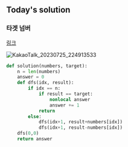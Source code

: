 ## Today's solution 


### 타겟 넘버 

[링크](https://school.programmers.co.kr/learn/courses/30/lessons/43165)

![KakaoTalk_20230725_224913533](https://github.com/suted2/Code_prac/assets/101646531/5c8c0850-bc39-4112-b30e-f6489300fb3e)


```python
def solution(numbers, target):
    n = len(numbers)
    answer = 0
    def dfs(idx, result):
        if idx == n:
            if result == target:
                nonlocal answer
                answer += 1
            return
        else:
            dfs(idx+1, result+numbers[idx])
            dfs(idx+1, result-numbers[idx])
    dfs(0,0)
    return answer

```
